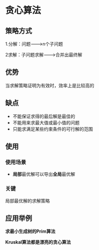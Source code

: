 # 贪心算法

## 策略方式

1.分解：问题--->n个子问题

2求解：子问题求解--->合并出最终解

## 优势

当求解策略证明为有效时，效率上是比较高的

## 缺点

- 不能保证求得的最后解是最佳的
- 不能用来求最大值或最小值的问题
- 只能求满足某些约束条件的可行解的范围

## 使用

### 使用场景

- **局部**最优解可以导出**全局**最优解

### 关键

局部最优解的求解策略

## 应用举例

**求最小生成树的Prim算法**

**Kruskal算法都是漂亮的贪心算法**



